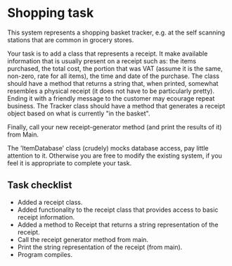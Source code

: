 # Shopping task

This system represents a shopping basket tracker, e.g. at the self scanning stations that are common in grocery stores.

Your task is to add a class that represents a receipt. It make available information that is usually present on a receipt such as: the items purchased, the total cost, the portion that was VAT (assume it is the same, non-zero, rate for all items), the time and date of the purchase.
The class should have a method that returns a string that, when printed, somewhat resembles a physical receipt (it does not have to be particularly pretty). Ending it with a friendly message to the customer may ecourage repeat business.
The Tracker class should have a method that generates a receipt object based on what is currently "in the basket".

Finally, call your new receipt-generator method (and print the results of it) from Main. 

The 'ItemDatabase' class (crudely) mocks database access, pay little attention to it. Otherwise you are free to modify the existing system, if you feel it is appropriate to complete your task.

## Task checklist
* Added a receipt class.
* Added functionality to the receipt class that provides access to basic receipt information.
* Added a method to Receipt that returns a string representation of the receipt.
* Call the receipt generator method from main.
* Print the string representation of the receipt (from main).
* Program compiles.
